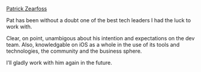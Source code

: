[Patrick Zearfoss](https://twitter.com/patzearfoss)

Pat has been without a doubt one of the best tech leaders I had the luck to work with.

Clear, on point, unambigous about his intention and expectations on the dev team. Also, knowledgable on iOS as a whole in the use of its tools and technologies, the community and the business sphere.

I’ll gladly work with him again in the future.
